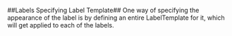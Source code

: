 ##Labels Specifying Label Template##
One way of specifying the appearance of the label is by defining an entire LabelTemplate for it, which will get applied to each of the labels. 